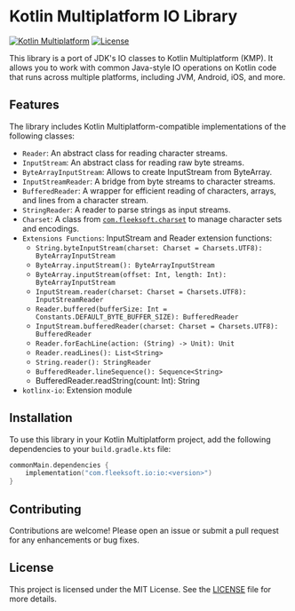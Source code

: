# Kotlin Multiplatform IO Library

[![Kotlin Multiplatform](https://img.shields.io/badge/Kotlin-Multiplatform-blueviolet)](https://kotlinlang.org/docs/multiplatform.html)
[![License](https://img.shields.io/badge/license-MIT-green.svg)](LICENSE.md)

This library is a port of JDK's IO classes to Kotlin Multiplatform (KMP). It allows you to work with common Java-style IO operations on Kotlin code that runs across multiple platforms, including JVM, Android, iOS, and more.

## Features

The library includes Kotlin Multiplatform-compatible implementations of the following classes:

- `Reader`: An abstract class for reading character streams.
- `InputStream`: An abstract class for reading raw byte streams.
- `ByteArrayInputStream`: Allows to create InputStream from ByteArray.
- `InputStreamReader`: A bridge from byte streams to character streams.
- `BufferedReader`: A wrapper for efficient reading of characters, arrays, and lines from a character stream.
- `StringReader`: A reader to parse strings as input streams.
- `Charset`: A class from [`com.fleeksoft.charset`](https://github.com/fleeksoft/charset) to manage character sets and encodings.
- `Extensions Functions`: InputStream and Reader extension functions:
    - `String.byteInputStream(charset: Charset = Charsets.UTF8): ByteArrayInputStream`
    - `ByteArray.inputStream(): ByteArrayInputStream`
    - `ByteArray.inputStream(offset: Int, length: Int): ByteArrayInputStream`
    - `InputStream.reader(charset: Charset = Charsets.UTF8): InputStreamReader`
    - `Reader.buffered(bufferSize: Int = Constants.DEFAULT_BYTE_BUFFER_SIZE): BufferedReader`
    - `InputStream.bufferedReader(charset: Charset = Charsets.UTF8): BufferedReader`
    - `Reader.forEachLine(action: (String) -> Unit): Unit`
    - `Reader.readLines(): List<String>`
    - `String.reader(): StringReader`
    - `BufferedReader.lineSequence(): Sequence<String>`
    - BufferedReader.readString(count: Int): String
- `kotlinx-io`: Extension module

## Installation

To use this library in your Kotlin Multiplatform project, add the following dependencies to your `build.gradle.kts` file:

```kotlin
commonMain.dependencies {
    implementation("com.fleeksoft.io:io:<version>")
}
```

## Contributing
Contributions are welcome! Please open an issue or submit a pull request for any enhancements or bug fixes.

## License
This project is licensed under the MIT License. See the [LICENSE](LICENSE.md) file for more details.